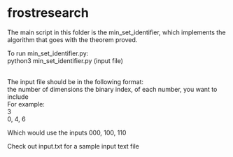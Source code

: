 # frostresearch

The main script in this folder is the min_set_identifier, which implements the algorithm that goes with the theorem proved.

To run min_set_identifier.py:
<br/>
python3 min_set_identifier.py (input file)

<br/>
The input file should be in the following format:
<br/>
the number of dimensions
the binary index, of each number, you want to include

<br/>
For example:
<br/>
3
<br/>
0, 4, 6

Which would use the inputs 000, 100, 110


Check out input.txt for a sample input text file
